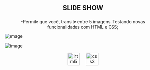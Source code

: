 <h2 align="center">SLIDE SHOW</h2>

###

<p align="center">-Permite que você, transite entre 5 imagens. Testando novas funcionalidades com HTML e CSS;</p>

![image](https://github.com/user-attachments/assets/d7b0fe0b-2896-44be-bafe-b0618498d7da)

![image](https://github.com/user-attachments/assets/8d4bbb55-a8c4-4ed9-ad7d-661ea09a084e)

<div align="center">
  <img src="https://cdn.jsdelivr.net/gh/devicons/devicon/icons/html5/html5-original.svg" height="40" alt="html5 logo"  />
  <img width="12" />
  <img src="https://cdn.jsdelivr.net/gh/devicons/devicon/icons/css3/css3-original.svg" height="40" alt="css3 logo"  />
</div>

###
